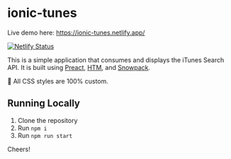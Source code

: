 # ionic-tunes

Live demo here: https://ionic-tunes.netlify.app/

[![Netlify Status](https://api.netlify.com/api/v1/badges/86ce1bb2-3722-420d-a61c-d8adc82f5b76/deploy-status)](https://app.netlify.com/sites/ionic-tunes/deploys)

This is a simple application that consumes and displays the iTunes Search API. It is built using [Preact](https://github.com/preactjs/preact), [HTM](https://github.com/developit/htm), and [Snowpack](https://github.com/snowpackjs/snowpack).

💅 All CSS styles are 100% custom. 

## Running Locally

1. Clone the repository
2. Run `npm i`
3. Run `npm run start`

Cheers!
